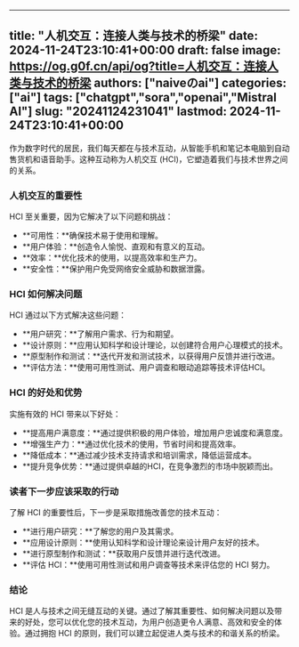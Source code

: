 
---
title: "人机交互：连接人类与技术的桥梁"
date: 2024-11-24T23:10:41+00:00
draft: false
image: https://og.g0f.cn/api/og?title=人机交互：连接人类与技术的桥梁
authors: ["naiveのai"]
categories: ["ai"]
tags: ["chatgpt","sora","openai","Mistral AI"]
slug: "20241124231041"
lastmod: 2024-11-24T23:10:41+00:00
---
作为数字时代的居民，我们每天都在与技术互动，从智能手机和笔记本电脑到自动售货机和语音助手。这种互动称为人机交互 (HCI)，它塑造着我们与技术世界之间的关系。

### 人机交互的重要性

HCI 至关重要，因为它解决了以下问题和挑战：

- **可用性：**确保技术易于使用和理解。
- **用户体验：**创造令人愉悦、直观和有意义的互动。
- **效率：**优化技术的使用，以提高效率和生产力。
- **安全性：**保护用户免受网络安全威胁和数据泄露。

### HCI 如何解决问题

HCI 通过以下方式解决这些问题：

- **用户研究：**了解用户需求、行为和期望。
- **设计原则：**应用认知科学和设计理论，以创建符合用户心理模式的技术。
- **原型制作和测试：**迭代开发和测试技术，以获得用户反馈并进行改进。
- **评估方法：**使用可用性测试、用户调查和眼动追踪等技术评估HCI。

### HCI 的好处和优势

实施有效的 HCI 带来以下好处：

- **提高用户满意度：**通过提供积极的用户体验，增加用户忠诚度和满意度。
- **增强生产力：**通过优化技术的使用，节省时间和提高效率。
- **降低成本：**通过减少技术支持请求和培训需求，降低运营成本。
- **提升竞争优势：**通过提供卓越的HCI，在竞争激烈的市场中脱颖而出。

### 读者下一步应该采取的行动

了解 HCI 的重要性后，下一步是采取措施改善您的技术互动：

- **进行用户研究：**了解您的用户及其需求。
- **应用设计原则：**使用认知科学和设计理论来设计用户友好的技术。
- **进行原型制作和测试：**获取用户反馈并进行迭代改进。
- **评估 HCI：**使用可用性测试和用户调查等技术来评估您的 HCI 努力。

### 结论

HCI 是人与技术之间无缝互动的关键。通过了解其重要性、如何解决问题以及带来的好处，您可以优化您的技术互动，为用户创造更令人满意、高效和安全的体验。通过拥抱 HCI 的原则，我们可以建立起促进人类与技术的和谐关系的桥梁。